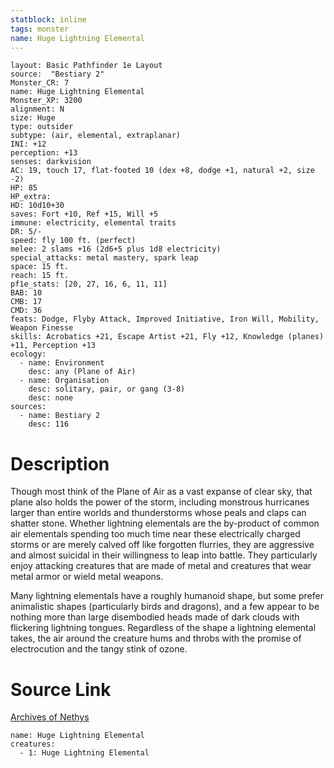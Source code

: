 ```yaml
---
statblock: inline
tags: monster
name: Huge Lightning Elemental
---
```

```statblock
layout: Basic Pathfinder 1e Layout
source:  "Bestiary 2"
Monster_CR: 7
name: Huge Lightning Elemental
Monster_XP: 3200
alignment: N
size: Huge
type: outsider
subtype: (air, elemental, extraplanar)
INI: +12
perception: +13
senses: darkvision
AC: 19, touch 17, flat-footed 10 (dex +8, dodge +1, natural +2, size -2)
HP: 85
HP_extra: 
HD: 10d10+30
saves: Fort +10, Ref +15, Will +5
immune: electricity, elemental traits
DR: 5/-
speed: fly 100 ft. (perfect)
melee: 2 slams +16 (2d6+5 plus 1d8 electricity)
special_attacks: metal mastery, spark leap
space: 15 ft.
reach: 15 ft.
pf1e_stats: [20, 27, 16, 6, 11, 11]
BAB: 10
CMB: 17
CMD: 36
feats: Dodge, Flyby Attack, Improved Initiative, Iron Will, Mobility, Weapon Finesse
skills: Acrobatics +21, Escape Artist +21, Fly +12, Knowledge (planes) +11, Perception +13
ecology:
  - name: Environment
    desc: any (Plane of Air)
  - name: Organisation
    desc: solitary, pair, or gang (3-8)
    desc: none
sources:
  - name: Bestiary 2
    desc: 116
```
# Description
Though most think of the Plane of Air as a vast expanse of clear sky, that plane also holds the power of the storm, including monstrous hurricanes larger than entire worlds and thunderstorms whose peals and claps can shatter stone. Whether lightning elementals are the by-product of common air elementals spending too much time near these electrically charged storms or are merely calved off like forgotten flurries, they are aggressive and almost suicidal in their willingness to leap into battle. They particularly enjoy attacking creatures that are made of metal and creatures that wear metal armor or wield metal weapons. 

 Many lightning elementals have a roughly humanoid shape, but some prefer animalistic shapes (particularly birds and dragons), and a few appear to be nothing more than large disembodied heads made of dark clouds with flickering lightning tongues. Regardless of the shape a lightning elemental takes, the air around the creature hums and throbs with the promise of electrocution and the tangy stink of ozone.
# Source Link
[Archives of Nethys](https://aonprd.com/MonsterDisplay.aspx?ItemName=Huge%20Lightning%20Elemental)
```encounter-table
name: Huge Lightning Elemental
creatures:
  - 1: Huge Lightning Elemental
```
